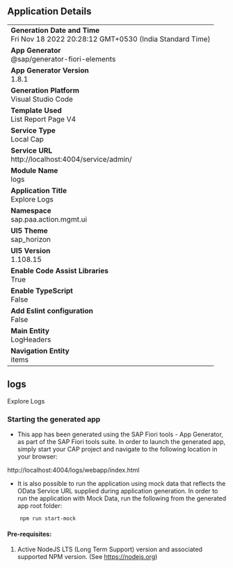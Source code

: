 ## Application Details
|               |
| ------------- |
|**Generation Date and Time**<br>Fri Nov 18 2022 20:28:12 GMT+0530 (India Standard Time)|
|**App Generator**<br>@sap/generator-fiori-elements|
|**App Generator Version**<br>1.8.1|
|**Generation Platform**<br>Visual Studio Code|
|**Template Used**<br>List Report Page V4|
|**Service Type**<br>Local Cap|
|**Service URL**<br>http://localhost:4004/service/admin/
|**Module Name**<br>logs|
|**Application Title**<br>Explore Logs|
|**Namespace**<br>sap.paa.action.mgmt.ui|
|**UI5 Theme**<br>sap_horizon|
|**UI5 Version**<br>1.108.15|
|**Enable Code Assist Libraries**<br>True|
|**Enable TypeScript**<br>False|
|**Add Eslint configuration**<br>False|
|**Main Entity**<br>LogHeaders|
|**Navigation Entity**<br>items|

## logs

Explore Logs

### Starting the generated app

-   This app has been generated using the SAP Fiori tools - App Generator, as part of the SAP Fiori tools suite.  In order to launch the generated app, simply start your CAP project and navigate to the following location in your browser:

http://localhost:4004/logs/webapp/index.html

- It is also possible to run the application using mock data that reflects the OData Service URL supplied during application generation.  In order to run the application with Mock Data, run the following from the generated app root folder:

```
    npm run start-mock
```

#### Pre-requisites:

1. Active NodeJS LTS (Long Term Support) version and associated supported NPM version.  (See https://nodejs.org)


